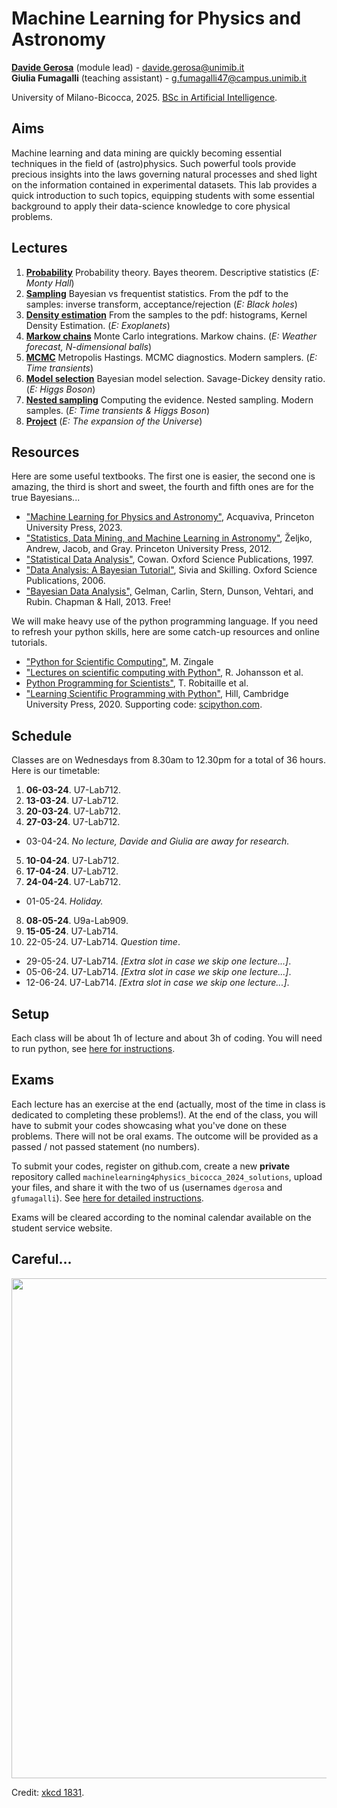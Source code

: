 # Machine Learning for Physics and Astronomy
**[Davide Gerosa](https://davidegerosa.com/)** (module lead) - davide.gerosa@unimib.it  
**Giulia Fumagalli** (teaching assistant) - g.fumagalli47@campus.unimib.it 

University of Milano-Bicocca, 2025. [BSc in Artificial Intelligence](https://www.unimib.it/undergraduate/artificial-intelligence).

## Aims

Machine learning and data mining are quickly becoming essential techniques in the field of (astro)physics. Such powerful tools provide precious insights into the laws governing natural processes and shed light on the information contained in experimental datasets. This lab provides a quick introduction to such topics, equipping students with some essential background to apply their data-science knowledge to core physical problems.

## Lectures

1. **[Probability](lectures/L01_probability.ipynb)** Probability theory. Bayes theorem. Descriptive statistics (*E: Monty Hall*)
2. **[Sampling](lectures/L02_sampling.ipynb)** Bayesian vs frequentist statistics. From the pdf to the samples: inverse transform, acceptance/rejection (*E: Black holes*)
3. **[Density estimation](lectures/L03_densityestimation.ipynb)** From the samples to the pdf: histograms, Kernel Density Estimation. (*E: Exoplanets*)
4. **[Markow chains](lectures/L04_Markovchains.ipynb)** Monte Carlo integrations. Markow chains. (*E: Weather forecast, N-dimensional balls*)
5. **[MCMC](lectures/L05_MCMC.ipynb)** Metropolis Hastings. MCMC diagnostics. Modern samplers. (*E: Time transients*)
6. **[Model selection](lectures/L06_modelselection.ipynb)** Bayesian model selection. Savage-Dickey density ratio. (*E: Higgs Boson*)
7. **[Nested sampling](lectures/L07_nestedsampling.ipynb)** Computing the evidence. Nested sampling. Modern samples. (*E: Time transients & Higgs Boson*)
8. **[Project](lectures/L08_project.ipynb)** (*E: The expansion of the Universe*)

## Resources

Here are some useful textbooks. The first one is easier, the second one is amazing, the third is short and sweet, the fourth and fifth ones are for the true Bayesians...

 - ["Machine Learning for Physics and Astronomy"](https://press.princeton.edu/books/paperback/9780691206417/machine-learning-for-physics-and-astronomy), Acquaviva, Princeton University Press, 2023.
- ["Statistics, Data Mining, and Machine Learning in Astronomy"](https://press.princeton.edu/books/hardcover/9780691198309/statistics-data-mining-and-machine-learning-in-astronomy), Željko, Andrew, Jacob, and Gray. Princeton University Press, 2012.
- ["Statistical Data Analysis"](https://global.oup.com/academic/product/statistical-data-analysis-9780198501558?cc=fr&lang=en&), Cowan. Oxford Science Publications, 1997.
- ["Data Analysis: A Bayesian Tutorial"](https://global.oup.com/academic/product/data-analysis-9780198568322?cc=fr&lang=en&), Sivia and Skilling. Oxford Science Publications, 2006.
- ["Bayesian Data Analysis",](http://www.stat.columbia.edu/~gelman/book/) Gelman, Carlin, Stern, Dunson, Vehtari, and Rubin. Chapman & Hall, 2013. Free!

We will make heavy use of the python programming language. If you need to refresh your python skills, here are some catch-up resources and online tutorials. 

- ["Python for Scientific Computing"](https://sbu-python-class.github.io/python-science/Introduction.html), M. Zingale
- ["Lectures on scientific computing with Python"](https://github.com/jrjohansson/scientific-python-lectures), R. Johansson et al.  
- [Python Programming for Scientists"](https://astrofrog.github.io/py4sci/), T. Robitaille et al.
- ["Learning Scientific Programming with Python"](https://www.cambridge.org/core/books/learning-scientific-programming-with-python/3D264483BC7B380A3059B3861C661237), Hill, Cambridge University Press, 2020. Supporting code: [scipython.com](https://scipython.com/).

## Schedule

Classes are on Wednesdays from 8.30am to 12.30pm for a total of 36 hours. Here is our timetable:

1. **06-03-24**. U7-Lab712.
2. **13-03-24**. U7-Lab712.
3. **20-03-24**. U7-Lab712.
4. **27-03-24**. U7-Lab712.
- 03-04-24. *No lecture, Davide and Giulia are away for research.*
5. **10-04-24**. U7-Lab712.
6. **17-04-24**. U7-Lab712.
7. **24-04-24**. U7-Lab712.
- 01-05-24. *Holiday.*
8. **08-05-24**. U9a-Lab909.
9. **15-05-24**. U7-Lab714.
10. 22-05-24. U7-Lab714. *Question time*. 
- 29-05-24. U7-Lab714. *[Extra slot in case we skip one lecture...]*.
- 05-06-24. U7-Lab714. *[Extra slot in case we skip one lecture...]*. 
- 12-06-24. U7-Lab714. *[Extra slot in case we skip one lecture...]*. 

## Setup

Each class will be about 1h of lecture and about 3h of coding. You will need to run python, see [here for instructions](pythonsetup.md).

## Exams

Each lecture has an exercise at the end (actually, most of the time in class is dedicated to completing these problems!). At the end of the class, you will have to submit your codes showcasing what you've done on these problems. There will not be oral exams. The outcome will be provided as a passed / not passed statement (no numbers).

To submit your codes, register on github.com, create a new **private** repository called `machinelearning4physics_bicocca_2024_solutions`, upload your files, and share it with the two of us (usernames `dgerosa` and `gfumagalli`). See [here for detailed instructions](examsubmission.md).

Exams will be cleared according to the nominal calendar available on the student service website. 

## Careful...

<p align="center">
  <img src="https://imgs.xkcd.com/comics/here_to_help_2x.png" width="800" />
</p>

Credit: [xkcd 1831](https://xkcd.com/1831/).
